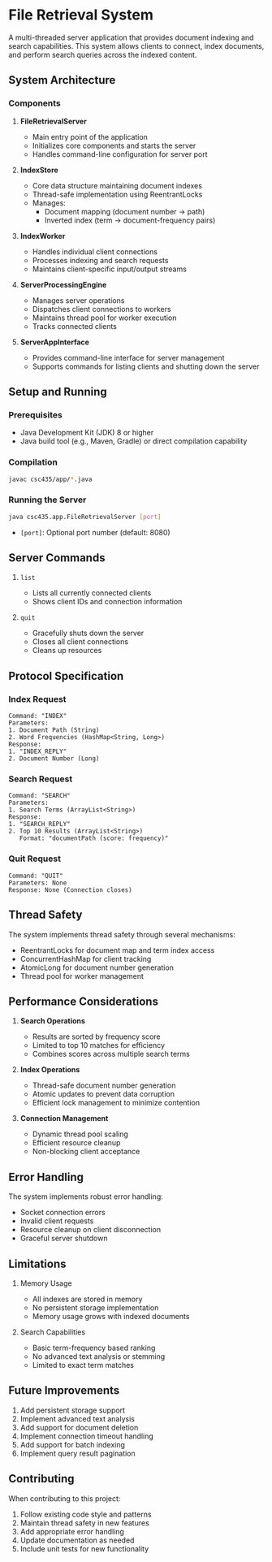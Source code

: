 # File Retrieval System

A multi-threaded server application that provides document indexing and search capabilities. This system allows clients to connect, index documents, and perform search queries across the indexed content.

## System Architecture

### Components

1. **FileRetrievalServer**
   - Main entry point of the application
   - Initializes core components and starts the server
   - Handles command-line configuration for server port

2. **IndexStore**
   - Core data structure maintaining document indexes
   - Thread-safe implementation using ReentrantLocks
   - Manages:
     - Document mapping (document number → path)
     - Inverted index (term → document-frequency pairs)

3. **IndexWorker**
   - Handles individual client connections
   - Processes indexing and search requests
   - Maintains client-specific input/output streams

4. **ServerProcessingEngine**
   - Manages server operations
   - Dispatches client connections to workers
   - Maintains thread pool for worker execution
   - Tracks connected clients

5. **ServerAppInterface**
   - Provides command-line interface for server management
   - Supports commands for listing clients and shutting down the server

## Setup and Running

### Prerequisites
- Java Development Kit (JDK) 8 or higher
- Java build tool (e.g., Maven, Gradle) or direct compilation capability

### Compilation
```bash
javac csc435/app/*.java
```

### Running the Server
```bash
java csc435.app.FileRetrievalServer [port]
```
- `[port]`: Optional port number (default: 8080)

## Server Commands

1. `list`
   - Lists all currently connected clients
   - Shows client IDs and connection information

2. `quit`
   - Gracefully shuts down the server
   - Closes all client connections
   - Cleans up resources

## Protocol Specification

### Index Request
```
Command: "INDEX"
Parameters: 
1. Document Path (String)
2. Word Frequencies (HashMap<String, Long>)
Response: 
1. "INDEX_REPLY"
2. Document Number (Long)
```

### Search Request
```
Command: "SEARCH"
Parameters:
1. Search Terms (ArrayList<String>)
Response:
1. "SEARCH_REPLY"
2. Top 10 Results (ArrayList<String>)
   Format: "documentPath (score: frequency)"
```

### Quit Request
```
Command: "QUIT"
Parameters: None
Response: None (Connection closes)
```

## Thread Safety

The system implements thread safety through several mechanisms:
- ReentrantLocks for document map and term index access
- ConcurrentHashMap for client tracking
- AtomicLong for document number generation
- Thread pool for worker management

## Performance Considerations

1. **Search Operations**
   - Results are sorted by frequency score
   - Limited to top 10 matches for efficiency
   - Combines scores across multiple search terms

2. **Index Operations**
   - Thread-safe document number generation
   - Atomic updates to prevent data corruption
   - Efficient lock management to minimize contention

3. **Connection Management**
   - Dynamic thread pool scaling
   - Efficient resource cleanup
   - Non-blocking client acceptance

## Error Handling

The system implements robust error handling:
- Socket connection errors
- Invalid client requests
- Resource cleanup on client disconnection
- Graceful server shutdown

## Limitations

1. Memory Usage
   - All indexes are stored in memory
   - No persistent storage implementation
   - Memory usage grows with indexed documents

2. Search Capabilities
   - Basic term-frequency based ranking
   - No advanced text analysis or stemming
   - Limited to exact term matches

## Future Improvements

1. Add persistent storage support
2. Implement advanced text analysis
3. Add support for document deletion
4. Implement connection timeout handling
5. Add support for batch indexing
6. Implement query result pagination

## Contributing

When contributing to this project:
1. Follow existing code style and patterns
2. Maintain thread safety in new features
3. Add appropriate error handling
4. Update documentation as needed
5. Include unit tests for new functionality
